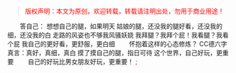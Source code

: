 > <font color="ff0000">版权声明：本文为原创，欢迎转载，转载请注明出处，勿用于商业用途！</font>

&emsp;&emsp;答自己：
想想自己的腿，如果明天
姑娘的腿，还没我的腿好看，还没我的细，还没我的白
走路的风姿也不够我风骚妖娆
我拜腿？我拜个屁！我看腿？我看个屁
我自己的更好看，更舒服，更白细
&emsp;&emsp;怀抱着这样的心态修炼？
CC德六字真言：真好，真细，真白
摸了摸自己的腿，指日可待
这个世界，自己好玩，更重要
&emsp;&emsp;自己的好玩比男女朋友好玩，更重要！<font color="ff0000"> ; </font>